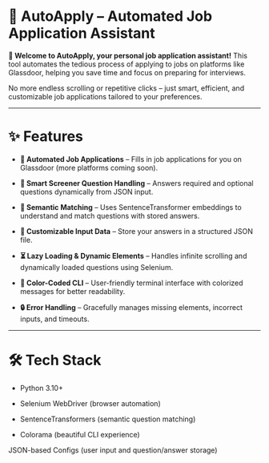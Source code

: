 # 🚀 AutoApply – Automated Job Application Assistant

**👋 Welcome to AutoApply, your personal job application assistant!**
This tool automates the tedious process of applying to jobs on platforms like Glassdoor, helping you save time and focus on preparing for interviews.

No more endless scrolling or repetitive clicks – just smart, efficient, and customizable job applications tailored to your preferences.

---

# ✨ Features

- **🤖 Automated Job Applications** – Fills in job applications for you on Glassdoor (more platforms coming soon).

- **📝 Smart Screener Question Handling** – Answers required and optional questions dynamically from JSON input.

- **🎯 Semantic Matching** – Uses SentenceTransformer embeddings to understand and match questions with stored answers.

- **📜 Customizable Input Data** – Store your answers in a structured JSON file.

- **⏳ Lazy Loading & Dynamic Elements** – Handles infinite scrolling and dynamically loaded questions using Selenium.

- **🎨 Color-Coded CLI** – User-friendly terminal interface with colorized messages for better readability.

- **🔒 Error Handling** – Gracefully manages missing elements, incorrect inputs, and timeouts.

---

# 🛠️ Tech Stack

- Python 3.10+

- Selenium WebDriver (browser automation)

- SentenceTransformers (semantic question matching)

- Colorama (beautiful CLI experience)

JSON-based Configs (user input and question/answer storage)


